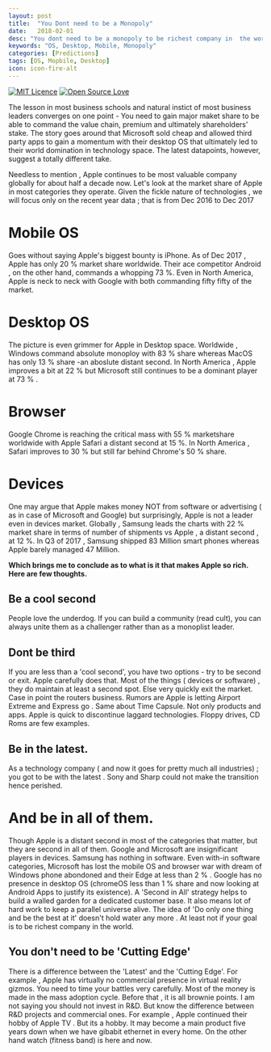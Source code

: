 ```yaml
---
layout: post
title:  "You Dont need to be a Monopoly"
date:   2018-02-01
desc: "You dont need to be a monopoly to be richest company in  the world"
keywords: "OS, Desktop, Mobile, Monopoly"
categories: [Predictions]
tags: [OS, Mopbile, Desktop]
icon: icon-fire-alt
---
```

[![MIT Licence](https://badges.frapsoft.com/os/mit/mit.svg?v=103)](https://opensource.org/licenses/mit-license.php)
[![Open Source Love](https://badges.frapsoft.com/os/v1/open-source.png?v=103)](https://github.com/ellerbrock/open-source-badge/)

The lesson in most business schools and natural instict of most business leaders converges on one point -  You need to gain major  maket share to be able to command the value chain, premium and ultimately shareholders' stake. The story goes around that Microsoft sold cheap and allowed third party apps to gain a momentum with their desktop OS that ultimately led to their world domination in technology space. The latest datapoints, however, suggest a totally different take. 

Needless to mention , Apple continues to be  most valuable company  globally for about half a decade now. Let's look at the market share of Apple in most categories they operate. Given the fickle nature of technologies , we will focus only on the recent year data ; that is from Dec 2016 to Dec 2017

# Mobile OS

Goes without saying Apple's biggest bounty is iPhone. As of Dec 2017 , Apple has only 20 % market share worldwide. Their ace competitor Android , on the other hand, commands a whopping 73 %. Even in North America, Apple is neck to neck with Google with both commanding fifty fifty of  the market.

# Desktop OS

The picture is even grimmer for Apple in Desktop space. Worldwide , Windows  command absolute monoploy with 83 % share whereas MacOS has only 13 % share -an aboslute distant second. In North America , Apple improves a bit at 22 % but Microsoft  still continues to be a dominant player at 73 % . 

# Browser 

Google Chrome is reaching the critical mass with 55 % marketshare worldwide with Apple Safari a distant second at 15 %. In North America , Safari improves to 30 % but still far behind Chrome's 50 % share. 

# Devices 

One may argue that Apple makes money NOT from software or advertising ( as in case of Microsoft and Google) but surprisingly,  Apple is not a leader even in devices market. Globally , Samsung leads the charts with 22 % market share in terms of number of shipments vs Apple , a distant second , at 12 %. In Q3 of 2017 , Samsung shipped 83 Million smart phones whereas Apple barely managed 47 Million. 

**Which brings me to conclude as to what is it that makes Apple so rich. Here are few thoughts.**


## Be a cool second

People love the underdog. If you can build a community (read cult), you can always unite them as a challenger rather than as a monoplist leader. 

## Dont be third

If you are less than a 'cool second', you have two options - try to be second or exit. Apple carefully does that. Most of the things ( devices or software) , they do maintain at least a second spot. Else very quickly exit the market. Case in point the routers business. Rumors are Apple is letting Airport Extreme and Express go . Same about Time Capsule. Not only products and apps. Apple is quick to discontinue laggard technologies. Floppy drives, CD Roms are few examples. 

## Be in the latest. 

As a technology company ( and now it goes for pretty much all industries) ; you got to be with the latest . Sony and Sharp could not make the transition hence perished.

# And be in all of them. 

Though Apple is a distant second in most of the categories that matter, but they are second in all of them. Google and Microsoft are insignificant players in devices. Samsung has nothing in software. Even with-in software categories, Microsoft has lost the mobile OS and browser war with dream of Windows phone abondoned and their Edge at less than 2 % . Google has no presence in desktop OS (chromeOS less than 1 % share and now looking at Android Apps to justify its existence). A 'Second in All' strategy helps to build a walled garden for a dedicated customer base. It also means lot of hard work to keep a parallel universe alive. The idea of 'Do only one thing and be the best at it' doesn't hold water any more . At least not if your goal is to be richest company in the world. 

## You don't need to be 'Cutting Edge' 

There is a difference between the 'Latest' and the 'Cutting Edge'. For example , Apple has virtually no commercial presence in  virtual reality gizmos. You need to time your battles very carefully. Most of the money is made in  the mass adoption cycle. Before that , it is all brownie points. I am not saying you should not invest in R&D. But know the difference between R&D projects and commercial ones. For example , Apple continued their hobby of Apple TV . But its a hobby. It may become a main product five years down when we have gibabit ethernet in every home. On the other hand watch (fitness band) is here and now. 


